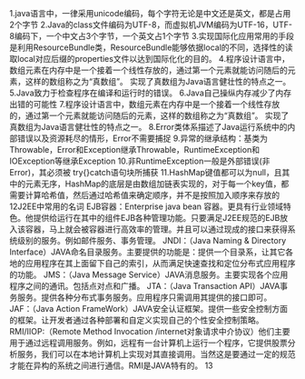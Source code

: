 1.java语言中，一律采用unicode编码，每个字符无论是中文还是英文，都是占用2个字节
2.Java的class文件编码为UTF-8，而虚拟机JVM编码为UTF-16，UTF-8编码下，一个中文占3个字节，一个英文占1个字节
3.实现国际化应用常用的手段是利用ResourceBundle类，ResourceBundle能够依据local的不同，选择性的读取local对应后缀的properties文件以达到国际化化的目的。
4.程序设计语言中，数组元素在内存中是一个接着一个线性存放的，通过第一个元素就能访问随后的元素，这样的数组称之为“真数组”。
  实现了真数组为Java语言健壮性的特点之一。
5.Java致力于检查程序在编译和运行时的错误。
6.Java自己操纵内存减少了内存出错的可能性
7.程序设计语言中，数组元素在内存中是一个接着一个线性存放的，通过第一个元素就能访问随后的元素，这样的数组称之为“真数组”。
  实现了真数组为Java语言健壮性的特点之一。
8.Error类体系描述了Java运行系统中的内部错误以及资源耗尽的情形，Error不需要捕捉
9.异常的继承结构：基类为Throwable，Error和Exception继承Throwable，RuntimeException和IOException等继承Exception
10.非RuntimeException一般是外部错误(非Error)，其必须被 try{}catch语句块所捕获
11.HashMap键值都可以为null，且其中的元素无序，HashMap的底层是由数组加链表实现的，对于每一个key值，都需要计算哈希值，然后通过哈希值来确定顺序，并不是按照加入顺序来存放的
12J2EE中常用的名词
EJB容器：Enterprise java bean 容器。更具有行业领域特色。他提供给运行在其中的组件EJB各种管理功能。只要满足J2EE规范的EJB放入该容器，马上就会被容器进行高效率的管理。并且可以通过现成的接口来获得系统级别的服务。例如邮件服务、事务管理。
JNDI：（Java Naming & Directory Interface）JAVA命名目录服务。主要提供的功能是：提供一个目录系，让其它各地的应用程序在其上面留下自己的索引，从而满足快速查找和定位分布式应用程序的功能。
JMS：（Java Message Service）JAVA消息服务。主要实现各个应用程序之间的通讯。包括点对点和广播。
JTA：（Java Transaction API）JAVA事务服务。提供各种分布式事务服务。应用程序只需调用其提供的接口即可。
JAF：（Java Action FrameWork）JAVA安全认证框架。提供一些安全控制方面的框架。让开发者通过各种部署和自定义实现自己的个性安全控制策略。
RMI/IIOP:（Remote Method Invocation /internet对象请求中介协议）他们主要用于通过远程调用服务。例如，远程有一台计算机上运行一个程序，它提供股票分析服务，我们可以在本地计算机上实现对其直接调用。当然这是要通过一定的规范才能在异构的系统之间进行通信。RMI是JAVA特有的。
13


  

